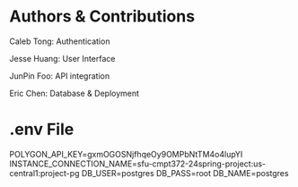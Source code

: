 # Authors & Contributions

Caleb Tong: Authentication

Jesse Huang: User Interface

JunPin Foo: API integration

Eric Chen: Database & Deployment


# .env File
POLYGON_API_KEY=gxmOGOSNjfhqeOy9OMPbNtTM4o4lupYI
INSTANCE_CONNECTION_NAME=sfu-cmpt372-24spring-project:us-central1:project-pg
DB_USER=postgres
DB_PASS=root
DB_NAME=postgres
